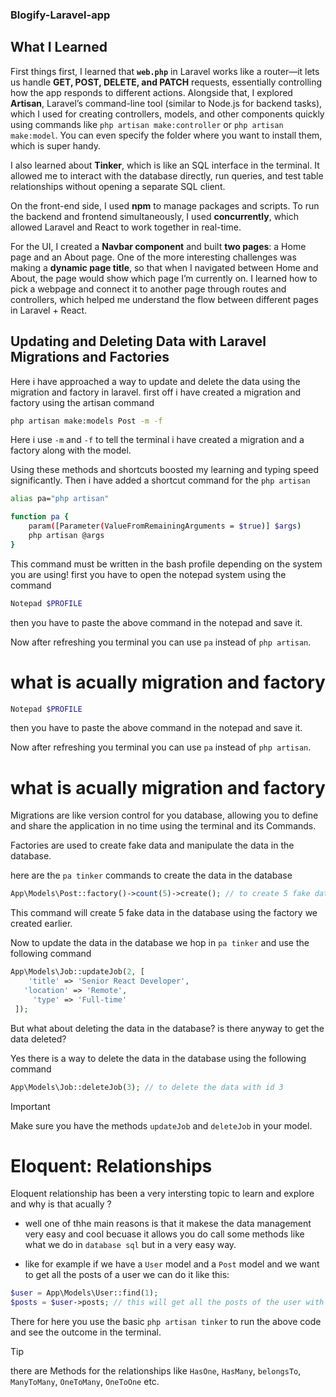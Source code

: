 ### Blogify-Laravel-app

## What I Learned

First things first, I learned that **`web.php`** in Laravel works like a router—it lets us handle **GET, POST, DELETE, and PATCH** requests, essentially controlling how the app responds to different actions. Alongside that, I explored **Artisan**, Laravel’s command-line tool (similar to Node.js for backend tasks), which I used for creating controllers, models, and other components quickly using commands like `php artisan make:controller` or `php artisan make:model`. You can even specify the folder where you want to install them, which is super handy.

I also learned about **Tinker**, which is like an SQL interface in the terminal. It allowed me to interact with the database directly, run queries, and test table relationships without opening a separate SQL client.

On the front-end side, I used **npm** to manage packages and scripts. To run the backend and frontend simultaneously, I used **concurrently**, which allowed Laravel and React to work together in real-time.

For the UI, I created a **Navbar component** and built **two pages**: a Home page and an About page. One of the more interesting challenges was making a **dynamic page title**, so that when I navigated between Home and About, the page would show which page I’m currently on. I learned how to pick a webpage and connect it to another page through routes and controllers, which helped me understand the flow between different pages in Laravel + React.


## Updating and Deleting Data with Laravel Migrations and Factories

Here i have approached a way to update and delete the data using the migration and factory in laravel.
first off i have created a migration and factory using the artisan command

```bash
php artisan make:models Post -m -f
```

Here i use `-m` and `-f` to tell the terminal i have created a migration and a factory along with the model.

Using these methods and shortcuts boosted my learning and typing speed significantly.
Then i have added a shortcut command for the `php artisan`

```bash
alias pa="php artisan"

function pa {
    param([Parameter(ValueFromRemainingArguments = $true)] $args)
    php artisan @args
}
```

This command must be written in the bash profile depending on the system you are using!
first you have to open the notepad system using the command

```bash
Notepad $PROFILE
```

then you have to paste the above command in the notepad and save it.

Now after refreshing you terminal you can use `pa` instead of `php artisan`.

# what is acually migration and factory

```bash
Notepad $PROFILE
```

then you have to paste the above command in the notepad and save it.

Now after refreshing you terminal you can use `pa` instead of `php artisan`.

# what is acually migration and factory

Migrations are like version control for you database, allowing you to define and share the application in no time using the terminal and its Commands.

Factories are used to create fake data and manipulate the data in the database.

here are the `pa tinker` commands to create the data in the database

```php
App\Models\Post::factory()->count(5)->create(); // to create 5 fake data in the database
```

This command will create 5 fake data in the database using the factory we created earlier.

Now to update the data in the database we hop in `pa tinker` and use the following command

```php
App\Models\Job::updateJob(2, [
    'title' => 'Senior React Developer',
   'location' => 'Remote',
     'type' => 'Full-time'
 ]);
```

But what about deleting the data in the database? is there anyway to get the data deleted?

Yes there is a way to delete the data in the database using the following command

```php
App\Models\Job::deleteJob(3); // to delete the data with id 3
```

> [!IMPORTANT]
> Make sure you have the methods `updateJob` and `deleteJob` in your model.


# Eloquent: Relationships

Eloquent relationship has been a very intersting topic to learn and explore and why is that acually ?


- well one of thhe main reasons is that it makese the data management very easy and cool becuase it allows you do call some methods like what we do in `database sql` but in a very easy way.

- like for example if we have a `User` model and a `Post` model and we want to get all the
posts of a user we can do it like this:

```php
$user = App\Models\User::find(1);
$posts = $user->posts; // this will get all the posts of the user with id one
```

There for here you use the basic `php artisan tinker` to  run the above code and see the outcome in the terminal.


> [!TIP]
> there are Methods  for the relationships like `HasOne`, `HasMany`, `belongsTo`, `ManyToMany`, `OneToMany`, `OneToOne` etc.
